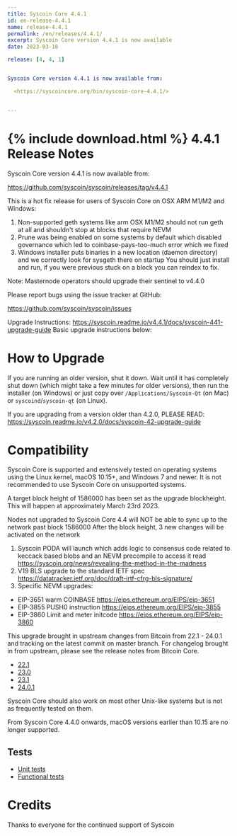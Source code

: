 ```yaml
---
title: Syscoin Core 4.4.1
id: en-release-4.4.1
name: release-4.4.1
permalink: /en/releases/4.4.1/
excerpt: Syscoin Core version 4.4.1 is now available
date: 2023-03-18

release: [4, 4, 1]


Syscoin Core version 4.4.1 is now available from:

  <https://syscoincore.org/bin/syscoin-core-4.4.1/>


---
```

{% include download.html %}
4.4.1 Release Notes
======================

Syscoin Core version 4.4.1 is now available from:

  <https://github.com/syscoin/syscoin/releases/tag/v4.4.1>

This is a hot fix release for users of Syscoin Core on OSX ARM M1/M2 and Windows:

1. Non-supported geth systems like arm OSX M1/M2 should not run geth at all and shouldn't stop at blocks that require NEVM
2. Prune was being enabled on some systems by default which disabled governance which led to coinbase-pays-too-much error which we fixed
3. Windows installer puts binaries in a new location (daemon directory) and we correctly look for sysgeth there on startup
You should just install and run, if you were previous stuck on a block you can reindex to fix.

Note: Masternode operators should upgrade their sentinel to v4.4.0 

Please report bugs using the issue tracker at GitHub:

  <https://github.com/syscoin/syscoin/issues>


Upgrade Instructions: <https://syscoin.readme.io/v4.4.1/docs/syscoin-441-upgrade-guide>
Basic upgrade instructions below:

How to Upgrade
==============

If you are running an older version, shut it down. Wait until it has completely
shut down (which might take a few minutes for older versions), then run the
installer (on Windows) or just copy over `/Applications/Syscoin-Qt` (on Mac)
or `syscoind`/`syscoin-qt` (on Linux).

If you are upgrading from a version older than 4.2.0, PLEASE READ: <https://syscoin.readme.io/v4.2.0/docs/syscoin-42-upgrade-guide>

Compatibility
==============

Syscoin Core is supported and extensively tested on operating systems using
the Linux kernel, macOS 10.15+, and Windows 7 and newer. It is not recommended
to use Syscoin Core on unsupported systems.

A target block height of 1586000 has been set as the upgrade blockheight.
This will happen at approximately March 23rd 2023.

Nodes not upgraded to Syscoin Core 4.4 will NOT be able to sync up to the network past block 1586000
After the block height, 3 new changes will be activated on the network
1. Syscoin PODA will launch which adds logic to consensus code related to keccack based blobs and an NEVM precompile to access it read <https://syscoin.org/news/revealing-the-method-in-the-madness>
2. V19 BLS upgrade to the standard IETF spec <https://datatracker.ietf.org/doc/draft-irtf-cfrg-bls-signature/>
3. Specific NEVM upgrades:
  - EIP-3651 warm COINBASE <https://eips.ethereum.org/EIPS/eip-3651>
  - EIP-3855 PUSH0 instruction <https://eips.ethereum.org/EIPS/eip-3855>
  - EIP-3860 Limit and meter initcode <https://eips.ethereum.org/EIPS/eip-3860>

This upgrade brought in upstream changes from Bitcoin from 22.1 - 24.0.1 and tracking on the latest commit on master branch.  For changelog brought in from upstream, please see the release notes from Bitcoin Core.
- [22.1](https://bitcoincore.org/en/releases/22.1/)
- [23.0](https://bitcoincore.org/en/releases/23.0/)
- [23.1](https://bitcoincore.org/en/releases/23.1/)
- [24.0.1](https://bitcoincore.org/en/releases/24.0.1/)

Syscoin Core should also work on most other Unix-like systems but is not
as frequently tested on them.

From Syscoin Core 4.4.0 onwards, macOS versions earlier than 10.15 are no
longer supported. 

Tests
-----
- [Unit tests](https://github.com/syscoin/syscoin/tree/master/src/test)
- [Functional tests](https://github.com/syscoin/syscoin/tree/master/test/functional)

Credits
=======

Thanks to everyone for the continued support of Syscoin


